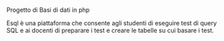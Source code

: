 Progetto di Basi di dati in php

Esql è una piattaforma che consente agli studenti di eseguire test di query SQL e ai docenti di preparare i test e creare le tabelle su cui basare i test.
